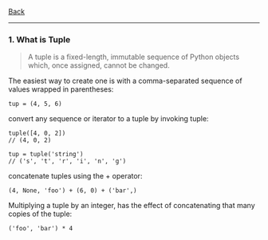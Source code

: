 [Back](README.md)

<hr>

### 1. What is Tuple
>A tuple is a fixed-length, immutable sequence of Python objects which, once assigned, cannot be changed.

The easiest way to create one is with a comma-separated sequence of values wrapped in parentheses:
```
tup = (4, 5, 6)
```

convert any sequence or iterator to a tuple by invoking tuple:
```
tuple([4, 0, 2])
// (4, 0, 2)

tup = tuple('string')
// ('s', 't', 'r', 'i', 'n', 'g')
```

concatenate tuples using the + operator:
```
(4, None, 'foo') + (6, 0) + ('bar',)
```

Multiplying a tuple by an integer, has the effect of concatenating that many copies of the tuple:
```
('foo', 'bar') * 4
```